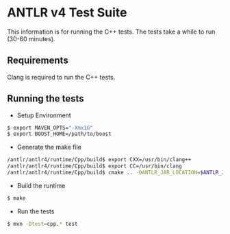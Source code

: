 # ANTLR v4 Test Suite

This information is for running the C++ tests. The tests take a while to run (30-60 minutes).

## Requirements
Clang is required to run the C++ tests.

## Running the tests
* Setup Environment
```bash
$ export MAVEN_OPTS="-Xmx1G"
$ export BOOST_HOME=/path/to/boost
```
* Generate the make file
```bash
/antlr/antlr4/runtime/Cpp/build$ export CXX=/usr/bin/clang++
/antlr/antlr4/runtime/Cpp/build$ export CC=/usr/bin/clang
/antlr/antlr4/runtime/Cpp/build$ cmake .. -DANTLR_JAR_LOCATION=$ANTLR_JAR -DWITH_DEMO=False -DBOOST_HOME=$BOOST_HOME -DWITH_LIBCXX=On
```
* Build the runtime
```bash
$ make
```
* Run the tests
```bash
$ mvn -Dtest=cpp.* test
```